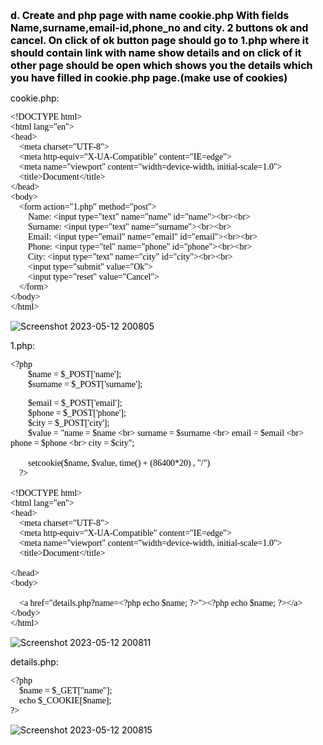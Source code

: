 <style>
    *{
        
        font-size:14px;
    }
    html body code{
        font: "Helvetica Neue",Helvetica,"Segoe UI",Arial,freesans,sans-serif;
        font-size: 14px !important;
        background: inherit !important
    }

    html body pre code, html body pre tt {
        font-family: jetbrains mono !important;
        font-size: 14px !important;
        background: inherit !important
    }

    body{
        color: #000 !important
    }

    li>code:first-child{
        font-size: 14px !important;
        font-weight: bolder;
    }
    
    html body code{
        font-size: 14px !important;
    }

    code{
        font-family:"Helvetica Neue",Helvetica,"Segoe UI",Arial,freesans,sans-serif !important;
    }

    #firstline{
        font-size: 16px !important;
        font-weight: bolder;
        color: #000;
    }

    
</style>
<span id="firstline">d. Create and php page with name cookie.php With fields Name,surname,email-id,phone_no and city. 2 buttons ok and cancel. On click of ok button page should go to 1.php where it should contain link with name show details and on click of it other page should be open which shows you the details which you have filled in cookie.php page.(make use of cookies)</span> <br>

cookie.php:

```
<!DOCTYPE html>
<html lang="en">
<head>
    <meta charset="UTF-8">
    <meta http-equiv="X-UA-Compatible" content="IE=edge">
    <meta name="viewport" content="width=device-width, initial-scale=1.0">
    <title>Document</title>
</head>
<body>
    <form action="1.php" method="post">
        Name: <input type="text" name="name" id="name"><br><br>
        Surname: <input type="text" name="surname"><br><br>
        Email: <input type="email" name="email" id="email"><br><br>
        Phone: <input type="tel" name="phone" id="phone"><br><br>
        City: <input type="text" name="city" id="city"><br><br>
        <input type="submit" value="Ok">
        <input type="reset" value="Cancel">
    </form>
</body>
</html>
```
![Screenshot 2023-05-12 200805](/assets/Screenshot%202023-05-12%20200805.png)

1.php: 

```
<?php 
        $name = $_POST['name'];
        $surname = $_POST['surname'];
```
```
        $email = $_POST['email'];
        $phone = $_POST['phone'];
        $city = $_POST['city'];
        $value = "name = $name <br> surname = $surname <br> email = $email <br> phone = $phone <br> city = $city";
        
        setcookie($name, $value, time() + (86400*20) , "/")
    ?>

<!DOCTYPE html>
<html lang="en">
<head>
    <meta charset="UTF-8">
    <meta http-equiv="X-UA-Compatible" content="IE=edge">
    <meta name="viewport" content="width=device-width, initial-scale=1.0">
    <title>Document</title>
    
</head>
<body>
    
    <a href="details.php?name=<?php echo $name; ?>"><?php echo $name; ?></a>
</body>
</html>

```

![Screenshot 2023-05-12 200811](/assets/Screenshot%202023-05-12%20200811.png)

details.php:

```
<?php 
    $name = $_GET["name"];
    echo $_COOKIE[$name]; 
?>
```
![Screenshot 2023-05-12 200815](/assets/Screenshot%202023-05-12%20200815.png)
